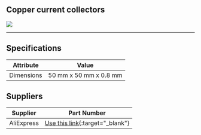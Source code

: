 ## Copper current collectors

![](images/current_collector_aliexpress.png "")

---



## Specifications

|Attribute |Value|
|---|---|
|Dimensions|50 mm x 50 mm x 0.8 mm|


## Suppliers

|Supplier |Part Number|
|---|---|
|AliExpress|[Use this link](https://www.aliexpress.com/item/1005004374432193.html){:target="_blank"}|
